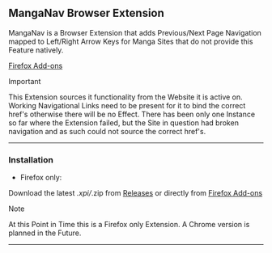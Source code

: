 ## MangaNav Browser Extension

MangaNav is a Browser Extension that adds Previous/Next Page Navigation mapped to Left/Right Arrow Keys for Manga Sites that do not provide this Feature natively.

[Firefox Add-ons](https://addons.mozilla.org/en-GB/firefox/addon/manganav/)


> [!IMPORTANT]
> This Extension sources it functionality from the Website it is active on.
> Working Navigational Links need to be present for it to bind the correct href's otherwise there will be no Effect.
> There has been only one Instance so far where the Extension failed, but the Site in question
> had broken navigation and as such could not source the correct href's.

---

### Installation

-   Firefox only:

Download the latest *.xpi/*.zip from [Releases](https://github.com/m-grohs/MangaNav/releases) or directly from [Firefox Add-ons](https://addons.mozilla.org/en-GB/firefox/addon/manganav/)

> [!NOTE]
> At this Point in Time this is a Firefox only Extension.
> A Chrome version is planned in the Future.

---